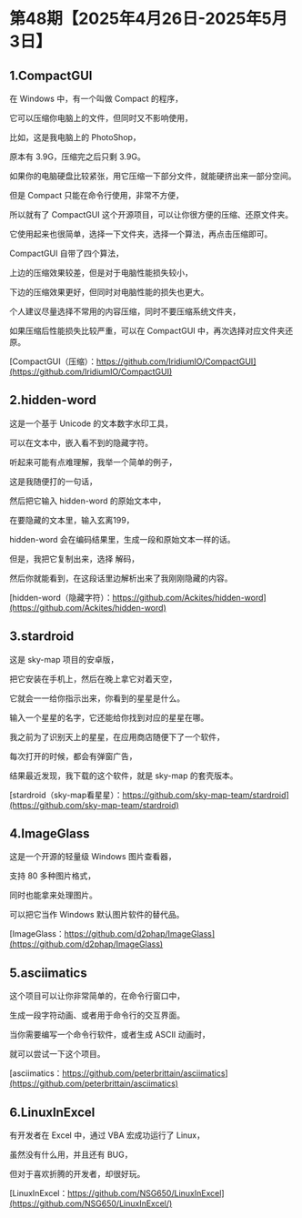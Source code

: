 # 第48期【2025年4月26日-2025年5月3日】



## 1.CompactGUI

在 Windows 中，有一个叫做 Compact 的程序，

它可以压缩你电脑上的文件，但同时又不影响使用，

比如，这是我电脑上的 PhotoShop，

原本有 3.9G，压缩完之后只剩 3.9G。

如果你的电脑硬盘比较紧张，用它压缩一下部分文件，就能硬挤出来一部分空间。

但是 Compact 只能在命令行使用，非常不方便，

所以就有了 CompactGUI 这个开源项目，可以让你很方便的压缩、还原文件夹。

它使用起来也很简单，选择一下文件夹，选择一个算法，再点击压缩即可。

CompactGUI 自带了四个算法，

上边的压缩效果较差，但是对于电脑性能损失较小，

下边的压缩效果更好，但同时对电脑性能的损失也更大。

个人建议尽量选择不常用的内容压缩，同时不要压缩系统文件夹，

如果压缩后性能损失比较严重，可以在 CompactGUI 中，再次选择对应文件夹还原。

[CompactGUI（压缩）：https://github.com/IridiumIO/CompactGUI](https://github.com/IridiumIO/CompactGUI)

## 2.hidden-word

这是一个基于 Unicode 的文本数字水印工具，

可以在文本中，嵌入看不到的隐藏字符。

听起来可能有点难理解，我举一个简单的例子，

这是我随便打的一句话，

然后把它输入 hidden-word 的原始文本中，

在要隐藏的文本里，输入玄离199，

hidden-word 会在编码结果里，生成一段和原始文本一样的话。

但是，我把它复制出来，选择 解码，

然后你就能看到，在这段话里边解析出来了我刚刚隐藏的内容。

[hidden-word（隐藏字符）：https://github.com/Ackites/hidden-word](https://github.com/Ackites/hidden-word)

## 3.stardroid

这是 sky-map 项目的安卓版，

把它安装在手机上，然后在晚上拿它对着天空，

它就会一一给你指示出来，你看到的星星是什么。

输入一个星星的名字，它还能给你找到对应的星星在哪。

我之前为了识别天上的星星，在应用商店随便下了一个软件，

每次打开的时候，都会有弹窗广告，

结果最近发现，我下载的这个软件，就是 sky-map 的套壳版本。

[stardroid（sky-map看星星）：https://github.com/sky-map-team/stardroid](https://github.com/sky-map-team/stardroid)

## 4.ImageGlass

这是一个开源的轻量级 Windows 图片查看器，

支持 80 多种图片格式，

同时也能拿来处理图片。

可以把它当作 Windows 默认图片软件的替代品。

[ImageGlass：https://github.com/d2phap/ImageGlass](https://github.com/d2phap/ImageGlass)

## 5.asciimatics

这个项目可以让你非常简单的，在命令行窗口中，

生成一段字符动画、或者用于命令行的交互界面。

当你需要编写一个命令行软件，或者生成 ASCII 动画时，

就可以尝试一下这个项目。

[asciimatics：https://github.com/peterbrittain/asciimatics](https://github.com/peterbrittain/asciimatics)

## 6.LinuxInExcel

有开发者在 Excel 中，通过 VBA 宏成功运行了 Linux，

虽然没有什么用，并且还有 BUG，

但对于喜欢折腾的开发者，却很好玩。

[LinuxInExcel：https://github.com/NSG650/LinuxInExcel](https://github.com/NSG650/LinuxInExcel/)

